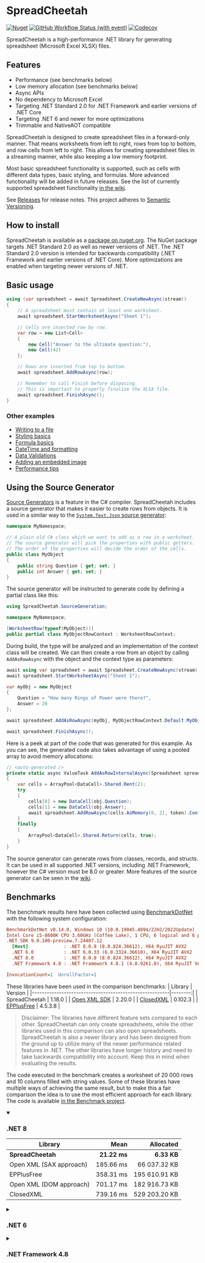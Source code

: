 # SpreadCheetah

[![Nuget](https://img.shields.io/nuget/v/SpreadCheetah?logo=nuget)](https://www.nuget.org/packages/SpreadCheetah)
[![GitHub Workflow Status (with event)](https://img.shields.io/github/actions/workflow/status/sveinungf/spreadcheetah/dotnet.yml?logo=github)](https://github.com/sveinungf/spreadcheetah/actions/workflows/dotnet.yml)
[![Codecov](https://img.shields.io/codecov/c/gh/sveinungf/spreadcheetah?logo=codecov)](https://app.codecov.io/gh/sveinungf/spreadcheetah)

SpreadCheetah is a high-performance .NET library for generating spreadsheet (Microsoft Excel XLSX) files.

## Features
- Performance (see benchmarks below)
- Low memory allocation (see benchmarks below)
- Async APIs
- No dependency to Microsoft Excel
- Targeting .NET Standard 2.0 for .NET Framework and earlier versions of .NET Core
- Targeting .NET 6 and newer for more optimizations
- Trimmable and NativeAOT compatible

SpreadCheetah is designed to create spreadsheet files in a forward-only manner.
That means worksheets from left to right, rows from top to bottom, and row cells from left to right.
This allows for creating spreadsheet files in a streaming manner, while also keeping a low memory footprint.

Most basic spreadsheet functionality is supported, such as cells with different data types, basic styling, and formulas. More advanced functionality will be added in future releases. See the list of currently supported spreadsheet functionality [in the wiki](https://github.com/sveinungf/spreadcheetah/wiki#supported-spreadsheet-functionality).

See [Releases](https://github.com/sveinungf/spreadcheetah/releases) for release notes. This project adheres to [Semantic Versioning](https://semver.org/spec/v2.0.0.html).

## How to install
SpreadCheetah is available as a [package on nuget.org](https://www.nuget.org/packages/SpreadCheetah). The NuGet package targets .NET Standard 2.0 as well as newer versions of .NET. The .NET Standard 2.0 version is intended for backwards compatibility (.NET Framework and earlier versions of .NET Core). More optimizations are enabled when targeting newer versions of .NET.

## Basic usage
```cs
using (var spreadsheet = await Spreadsheet.CreateNewAsync(stream))
{
    // A spreadsheet must contain at least one worksheet.
    await spreadsheet.StartWorksheetAsync("Sheet 1");

    // Cells are inserted row by row.
    var row = new List<Cell>
    {
        new Cell("Answer to the ultimate question:"),
        new Cell(42)
    };

    // Rows are inserted from top to bottom.
    await spreadsheet.AddRowAsync(row);

    // Remember to call Finish before disposing.
    // This is important to properly finalize the XLSX file.
    await spreadsheet.FinishAsync();
}
```

### Other examples
- [Writing to a file](https://github.com/sveinungf/spreadcheetah-samples/blob/main/SpreadCheetahSamples/WriteToFile.cs)
- [Styling basics](https://github.com/sveinungf/spreadcheetah-samples/blob/main/SpreadCheetahSamples/StylingBasics.cs)
- [Formula basics](https://github.com/sveinungf/spreadcheetah-samples/blob/main/SpreadCheetahSamples/FormulaBasics.cs)
- [DateTime and formatting](https://github.com/sveinungf/spreadcheetah-samples/blob/main/SpreadCheetahSamples/DateTimeAndFormatting.cs)
- [Data Validations](https://github.com/sveinungf/spreadcheetah-samples/blob/main/SpreadCheetahSamples/DataValidations.cs)
- [Adding an embedded image](https://github.com/sveinungf/spreadcheetah/wiki/Adding-an-embedded-image)
- [Performance tips](https://github.com/sveinungf/spreadcheetah-samples/blob/main/SpreadCheetahSamples/PerformanceTips.cs)

## Using the Source Generator
[Source Generators](https://devblogs.microsoft.com/dotnet/introducing-c-source-generators) is a feature in the C# compiler. SpreadCheetah includes a source generator that makes it easier to create rows from objects. It is used in a similar way to the [`System.Text.Json` source generator](https://devblogs.microsoft.com/dotnet/try-the-new-system-text-json-source-generator/):
```cs
namespace MyNamespace;

// A plain old C# class which we want to add as a row in a worksheet.
// The source generator will pick the properties with public getters.
// The order of the properties will decide the order of the cells.
public class MyObject
{
    public string Question { get; set; }
    public int Answer { get; set; }
}
```

The source generator will be instructed to generate code by defining a partial class like this:
```cs
using SpreadCheetah.SourceGeneration;

namespace MyNamespace;

[WorksheetRow(typeof(MyObject))]
public partial class MyObjectRowContext : WorksheetRowContext;
```

During build, the type will be analyzed and an implementation of the context class will be created. We can then create a row from an object by calling `AddAsRowAsync` with the object and the context type as parameters:
```cs
await using var spreadsheet = await Spreadsheet.CreateNewAsync(stream);
await spreadsheet.StartWorksheetAsync("Sheet 1");

var myObj = new MyObject
{
    Question = "How many Rings of Power were there?",
    Answer = 20
};

await spreadsheet.AddAsRowAsync(myObj, MyObjectRowContext.Default.MyObject);

await spreadsheet.FinishAsync();
```

Here is a peek at part of the code that was generated for this example. As you can see, the generated code also takes advantage of using a pooled array to avoid memory allocations:
```cs
// <auto-generated />
private static async ValueTask AddAsRowInternalAsync(Spreadsheet spreadsheet, MyObject obj, CancellationToken token)
{
    var cells = ArrayPool<DataCell>.Shared.Rent(2);
    try
    {
        cells[0] = new DataCell(obj.Question);
        cells[1] = new DataCell(obj.Answer);
        await spreadsheet.AddRowAsync(cells.AsMemory(0, 2), token).ConfigureAwait(false);
    }
    finally
    {
        ArrayPool<DataCell>.Shared.Return(cells, true);
    }
}
```

The source generator can generate rows from classes, records, and structs. It can be used in all supported .NET versions, including .NET Framework, however the C# version must be 8.0 or greater.
More features of the source generator can be seen in the [wiki](https://github.com/sveinungf/spreadcheetah/wiki/Source-generator).

## Benchmarks
The benchmark results here have been collected using [BenchmarkDotNet](https://github.com/dotnet/benchmarkdotnet) with the following system configuration:

``` ini
BenchmarkDotNet v0.14.0, Windows 10 (10.0.19045.4894/22H2/2022Update)
Intel Core i5-8600K CPU 3.60GHz (Coffee Lake), 1 CPU, 6 logical and 6 physical cores
.NET SDK 9.0.100-preview.7.24407.12
  [Host]             : .NET 8.0.8 (8.0.824.36612), X64 RyuJIT AVX2
  .NET 6.0           : .NET 6.0.33 (6.0.3324.36610), X64 RyuJIT AVX2
  .NET 8.0           : .NET 8.0.8 (8.0.824.36612), X64 RyuJIT AVX2
  .NET Framework 4.8 : .NET Framework 4.8.1 (4.8.9261.0), X64 RyuJIT VectorSize=256

InvocationCount=1  UnrollFactor=1
```

These libraries have been used in the comparison benchmarks:
| Library                                                | Version |
|--------------------------------------------------------|--------:|
| SpreadCheetah                                          |  1.18.0 |
| [Open XML SDK](https://github.com/dotnet/Open-XML-SDK) |  2.20.0 |
| [ClosedXML](https://github.com/ClosedXML/ClosedXML)    | 0.102.3 |
| [EPPlusFree](https://github.com/rimland/EPPlus)        | 4.5.3.8 |

> Disclaimer: The libraries have different feature sets compared to each other.
> SpreadCheetah can only create spreadsheets, while the other libraries used in this comparison
> can also open spreadsheets. SpreadCheetah is also a newer library and has been designed from
> the ground up to utilize many of the newer performance related features in .NET. The other
> libraries have longer history and need to take backwards compatibility into account.
> Keep this in mind when evaluating the results.

The code executed in the benchmark creates a worksheet of 20 000 rows and 10 columns filled
with string values. Some of these libraries have multiple ways of achieving the same result,
but to make this a fair comparison the idea is to use the most efficient approach for each library.
The code is available [in the Benchmark project](https://github.com/sveinungf/spreadcheetah/blob/main/SpreadCheetah.Benchmark/Benchmarks/StringCells.cs).

<details open>
<summary><h3>.NET 8</h3></summary>

|                    Library |         Mean |     Allocated |
|----------------------------|-------------:|--------------:|
|          **SpreadCheetah** | **21.22 ms** |   **6.33 KB** |
|    Open XML (SAX approach) |    185.66 ms |  66 037.32 KB |
|                 EPPlusFree |    358.31 ms | 195 610.91 KB |
|    Open XML (DOM approach) |    701.17 ms | 182 916.73 KB |
|                  ClosedXML |    739.16 ms | 529 203.20 KB |
</details>


<details>
<summary><h3>.NET 6</h3></summary>

|                    Library |         Mean |     Allocated |
|----------------------------|-------------:|--------------:|
|          **SpreadCheetah** | **25.05 ms** |   **6.52 KB** |
|    Open XML (SAX approach) |    234.12 ms |  66 052.24 KB |
|                 EPPlusFree |    407.38 ms | 195 791.84 KB |
|    Open XML (DOM approach) |    803.30 ms | 182 926.09 KB |
|                  ClosedXML |    874.41 ms | 529 844.80 KB |
</details>


<details>
<summary><h3>.NET Framework 4.8</h3></summary>

|                    Library |         Mean |     Allocated |
|----------------------------|-------------:|--------------:|
|          **SpreadCheetah** | **72.34 ms** | **152.23 KB** |
|    Open XML (SAX approach) |    408.03 ms |  43 317.24 KB |
|                 EPPlusFree |    622.80 ms | 286 141.77 KB |
|    Open XML (DOM approach) |  1,070.28 ms | 161 067.34 KB |
|                  ClosedXML |  1,319.16 ms | 509 205.80 KB |
</details>
